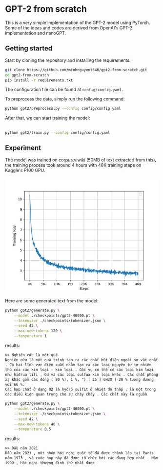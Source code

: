 # GPT-2 from scratch

This is a very simple implementation of the GPT-2 model using PyTorch. Some of the ideas and codes are derived from OpenAI's GPT-2 implementation and nanoGPT.

## Getting started

Start by cloning the repository and installing the requirements:

```bash
git clone https://github.com/minhnguyent546/gpt2-from-scratch.git
cd gpt2-from-scratch
pip install -r requirements.txt
```

The configuration file can be found at `config/config.yaml`.

To preprocess the data, simply run the following command:

```bash
python gpt2/preprocess.py --config config/config.yaml
```

After that, we can start training the model:

```bash

python gpt2/train.py --config config/config.yaml
```

## Experiment

The model was trained on [corpus.viwiki](https://github.com/undertheseanlp/corpus.viwiki) (50MB of text extracted from this), the training process took around 4 hours with 40K training steps on Kaggle's P100 GPU.

<center>
    <img alt="Training loss" src="./assets/training_loss.png">
</center>

Here are some generated text from the model:

```bash
python gpt2/generate.py \
    --model ./checkpoints/gpt2-40000.pt \
    --tokenizer ./checkpoints/tokenizer.json \
    --seed 42 \
    --max-new-tokens 120 \
    --temperature 1

```
results:
```
>> Nghiên cứu là một quá
Nghiên cứu là một quá trình tạo ra các chất hút điện ngoài sự vật chất . Có hai lĩnh vực điện xuất nhằm tạo ra các loại nguyên tử tự nhiên thù của các kim loại - kim loại . Gốc vụ có thể có các loại kim loại như hiđrua liti , Gd và các loại sulfua kim loại khác . Các chất phóng xạ khác gồm các đồng ( 90 %), 1 %, ") [ 25 ] 6H2O ( 20 % tương đương với 66 %.
Các hợp chất ở dạng O2 là hyđrô sulfit ở nhiệt độ thấp , là một trong các điều kiện quan trọng cho sự cháy cháy . Các chất này là nguồn

```

```bash
python gpt2/generate.py \
    --model ./checkpoints/gpt2-40000.pt \
    --tokenizer ./checkpoints/tokenizer.json \
    --seed 42 \
    --max-new-tokens 40 \
    --temperature 0.5

```
results:
```
>> Đầu năm 2021
Đầu năm 2021 , một nhóm hội nghị quốc tế đã được thành lập tại Paris năm 1973 , và cuộc họp này đã được tổ chức bởi các đảng hợp nhất . Năm 1999 , Hội nghị thượng đỉnh thứ nhất được
```
